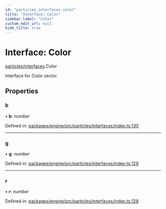 ```yaml
---
id: "particles_interfaces.color"
title: "Interface: Color"
sidebar_label: "Color"
custom_edit_url: null
hide_title: true
---
```


# Interface: Color

[particles/interfaces](../modules/particles_interfaces.md).Color

Interface for Color vector.

## Properties

### b

• **b**: *number*

Defined in: [packages/engine/src/particles/interfaces/index.ts:130](https://github.com/xr3ngine/xr3ngine/blob/716a06460/packages/engine/src/particles/interfaces/index.ts#L130)

___

### g

• **g**: *number*

Defined in: [packages/engine/src/particles/interfaces/index.ts:129](https://github.com/xr3ngine/xr3ngine/blob/716a06460/packages/engine/src/particles/interfaces/index.ts#L129)

___

### r

• **r**: *number*

Defined in: [packages/engine/src/particles/interfaces/index.ts:128](https://github.com/xr3ngine/xr3ngine/blob/716a06460/packages/engine/src/particles/interfaces/index.ts#L128)
